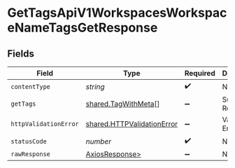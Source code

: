 # GetTagsApiV1WorkspacesWorkspaceNameTagsGetResponse


## Fields

| Field                                                                    | Type                                                                     | Required                                                                 | Description                                                              |
| ------------------------------------------------------------------------ | ------------------------------------------------------------------------ | ------------------------------------------------------------------------ | ------------------------------------------------------------------------ |
| `contentType`                                                            | *string*                                                                 | :heavy_check_mark:                                                       | N/A                                                                      |
| `getTags`                                                                | [shared.TagWithMeta](../../models/shared/tagwithmeta.md)[]               | :heavy_minus_sign:                                                       | Successful Response                                                      |
| `httpValidationError`                                                    | [shared.HTTPValidationError](../../models/shared/httpvalidationerror.md) | :heavy_minus_sign:                                                       | Validation Error                                                         |
| `statusCode`                                                             | *number*                                                                 | :heavy_check_mark:                                                       | N/A                                                                      |
| `rawResponse`                                                            | [AxiosResponse>](https://axios-http.com/docs/res_schema)                 | :heavy_minus_sign:                                                       | N/A                                                                      |